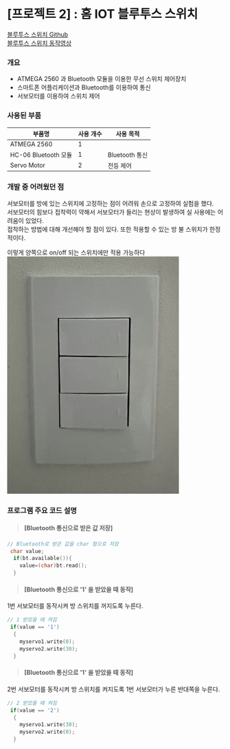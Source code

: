 # **[프로젝트 2] : 홈 IOT 블루투스 스위치**
[블루투스 스위치 Github] <br>
[블루투스 스위치 동작영상]

[블루투스 스위치 Github]: https://github.com/Lateaksoo/Microprocesser/tree/master/2%ED%95%99%EB%85%84/bluetoothlightout
[블루투스 스위치 동작영상]: https://www.youtube.com/watch?v=yp7es9QME1U

### **개요**
- ATMEGA 2560 과 Bluetooth 모듈을 이용한 무선 스위치 제어장치
- 스마트폰 어플리케이션과 Bluetooth를 이용하여 통신
- 서보모터를 이용하여 스위치 제어

### **사용된 부품**

|부품명|사용 개수|사용 목적|
|---|---|---
|ATMEGA 2560 | 1 | |
|HC-06 Bluetooth 모듈   |1   |Bluetooth 통신
|Servo Motor| 2 | 전등 제어

### **개발 중 어려웠던 점**
서보모터를 방에 있는 스위치에 고정하는 점이 어려워 손으로 고정하여 실험을 했다.   
서보모터의 힘보다 접착력이 약해서 서보모터가 들리는 현상이 발생하여 실 사용에는 어려움이 있었다.   
접착하는 방법에 대해 개선해야 할 점이 있다. 또한 적용할 수 있는 방 불 스위치가 한정적이다.

이렇게 양쪽으로 on/off 되는 스위치에만 적용 가능하다 <br>
<img src="https://github.com/Lateaksoo/Microprocesser/blob/master/2%ED%95%99%EB%85%84/bluetoothlightout/Image/switch.png?raw=true" alt="아두이노" width="400">


### **프로그램 주요 코드 설명**

>#### **[Bluetooth 통신으로 받은 값 저장]**
```c++
// Bluetooth로 받은 값을 char 형으로 저장
 char value;
  if(bt.available()){
    value=(char)bt.read(); 
  }
```


>#### **[Bluetooth 통신으로 '1' 을 받았을 때 동작]**
1번 서보모터를 동작시켜 방 스위치를 꺼지도록 누른다.
```c++
// 1 받았을 때 꺼짐
 if(value == '1')
  {
    myservo1.write(0);
    myservo2.write(30);
  }
```

>#### **[Bluetooth 통신으로 '1' 을 받았을 때 동작]**
2번 서보모터를 동작시켜 방 스위치를 켜지도록 1번 서보모터가 누른 반대쪽을 누른다.
```c++
// 2 받았을 때 켜짐
 if(value == '2')
  {
    myservo1.write(30);
    myservo2.write(0);
  }

```